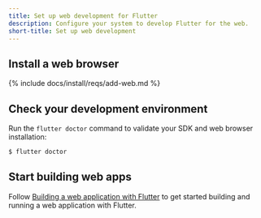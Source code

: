 ```yaml
---
title: Set up web development for Flutter
description: Configure your system to develop Flutter for the web.
short-title: Set up web development
---
```


## Install a web browser

{% include docs/install/reqs/add-web.md %}

## Check your development environment
Run the `flutter doctor` command
to validate your SDK and web browser installation:

```bash
$ flutter doctor
```

## Start building web apps

Follow [Building a web application with Flutter][]
to get started building and running a web application with Flutter.

[Building a web application with Flutter]: {{site.url}}/platform-integration/web/building
